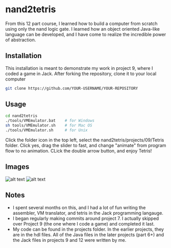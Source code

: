 # nand2tetris

From this 12 part course, I learned how to build a computer from scratch using only the nand logic gate. I learned how an object oriented Java-like language can be developed, and I have come to realize the incredible power of abstraction. 

## Installation

This installation is meant to demonstrate my work in project 9, where I coded a game in Jack. After forking the repository, clone it to your local computer

```bash
git clone https://github.com/YOUR-USERNAME/YOUR-REPOSITORY
```

## Usage

```bash
cd nand2tetris
./tools/VMEmulator.bat    # for Windows
sh tools/VMEmulator.sh    # for Mac OS
./tools/VMEmulator.sh     # for Unix
```
Click the folder icon in the top left, select the nand2tetris/projects/09/Tetris folder. Click yes, drag the slider to fast, and change "animate" from program flow to no animation. CLick the double arrow button, and enjoy Tetris!

## Images
![alt text](https://github.com/YUP36/nand2tetris/main/nand2tetrisScreenshot1?raw=true)
![alt text](https://github.com/YUP36/nand2tetris/main/nand2tetrisScreenshot2?raw=true)

## Notes
- I spent several months on this, and I had a lot of fun writing the assembler, VM translator, and tetris in the Jack programming langauge. 
- I began regularly making commits around project 7. I actually skipped over Project 9 (the one where I code a game) and completed it last. 
- My code can be found in the projects folder. In the earlier projects, they are in the hdl files. All of the Java files in the later projects (part 6+) and the Jack files in projects 9 and 12 were written by me.
